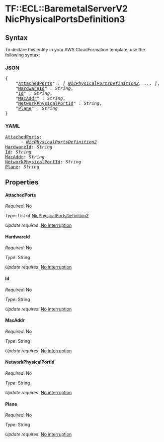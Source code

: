 # TF::ECL::BaremetalServerV2 NicPhysicalPortsDefinition3

## Syntax

To declare this entity in your AWS CloudFormation template, use the following syntax:

### JSON

<pre>
{
    "<a href="#attachedports" title="AttachedPorts">AttachedPorts</a>" : <i>[ <a href="nicphysicalportsdefinition2.md">NicPhysicalPortsDefinition2</a>, ... ]</i>,
    "<a href="#hardwareid" title="HardwareId">HardwareId</a>" : <i>String</i>,
    "<a href="#id" title="Id">Id</a>" : <i>String</i>,
    "<a href="#macaddr" title="MacAddr">MacAddr</a>" : <i>String</i>,
    "<a href="#networkphysicalportid" title="NetworkPhysicalPortId">NetworkPhysicalPortId</a>" : <i>String</i>,
    "<a href="#plane" title="Plane">Plane</a>" : <i>String</i>
}
</pre>

### YAML

<pre>
<a href="#attachedports" title="AttachedPorts">AttachedPorts</a>: <i>
      - <a href="nicphysicalportsdefinition2.md">NicPhysicalPortsDefinition2</a></i>
<a href="#hardwareid" title="HardwareId">HardwareId</a>: <i>String</i>
<a href="#id" title="Id">Id</a>: <i>String</i>
<a href="#macaddr" title="MacAddr">MacAddr</a>: <i>String</i>
<a href="#networkphysicalportid" title="NetworkPhysicalPortId">NetworkPhysicalPortId</a>: <i>String</i>
<a href="#plane" title="Plane">Plane</a>: <i>String</i>
</pre>

## Properties

#### AttachedPorts

_Required_: No

_Type_: List of <a href="nicphysicalportsdefinition2.md">NicPhysicalPortsDefinition2</a>

_Update requires_: [No interruption](https://docs.aws.amazon.com/AWSCloudFormation/latest/UserGuide/using-cfn-updating-stacks-update-behaviors.html#update-no-interrupt)

#### HardwareId

_Required_: No

_Type_: String

_Update requires_: [No interruption](https://docs.aws.amazon.com/AWSCloudFormation/latest/UserGuide/using-cfn-updating-stacks-update-behaviors.html#update-no-interrupt)

#### Id

_Required_: No

_Type_: String

_Update requires_: [No interruption](https://docs.aws.amazon.com/AWSCloudFormation/latest/UserGuide/using-cfn-updating-stacks-update-behaviors.html#update-no-interrupt)

#### MacAddr

_Required_: No

_Type_: String

_Update requires_: [No interruption](https://docs.aws.amazon.com/AWSCloudFormation/latest/UserGuide/using-cfn-updating-stacks-update-behaviors.html#update-no-interrupt)

#### NetworkPhysicalPortId

_Required_: No

_Type_: String

_Update requires_: [No interruption](https://docs.aws.amazon.com/AWSCloudFormation/latest/UserGuide/using-cfn-updating-stacks-update-behaviors.html#update-no-interrupt)

#### Plane

_Required_: No

_Type_: String

_Update requires_: [No interruption](https://docs.aws.amazon.com/AWSCloudFormation/latest/UserGuide/using-cfn-updating-stacks-update-behaviors.html#update-no-interrupt)

